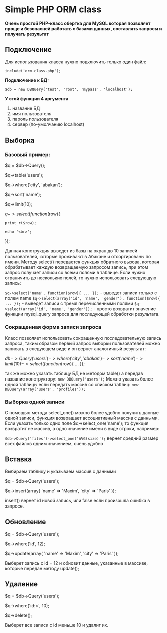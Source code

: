 # Simple PHP ORM class
**Очень простой PHP-класс обертка для MySQL которая позволяет проще и безопасней работать с базами данных, составлять запросы и получать результат**

## Подключение

Для использования класса нужно подключить только один файл:

`include('orm.class.php');`

**Подключение к БД:**

`$db = new DBQuery('test', 'root', 'mypass', 'localhost');`

**У этой функции 4 аргумента**

1. название БД
1. имя пользователя
1. пароль пользователя
1. сервер (по-умолчанию localhost)

## Выборка

### Базовый пример:

$q = $db->Query();

$q->table('users');

$q->where('city', 'abakan');

$q->sort('name');

$q->limit(10);

$q->select(function($row){

    print_r($row);

    echo '<br>';

});

Данная конструкция выведет из базы на экран до 10 записей пользователей, которые проживают в Абакане и отсортированы по имени. Методу select() передается функция обратного вызова, которая обрабатывает каждую возвращаемую запросом запись, при этом запрос получает записи со всеми полями в таблице. Если нужно ограничить до нескольких полей, то нужно использовать следующую запись:

`$q->select('name', function($row){ ... });` - выведет записи только с полем name
`$q->select(array('id', 'name', 'gender'), function($row){ ... });` - выведет записи c тремя перечисленными полями
`$q->select(array('id', 'name', 'gender'));` - просто возвратит значение функции mysql_query запроса для последующей обработки результата.

### Сокращенная форма записи запроса

Класс позволяет использовать сокращенную последовательную запись запроса, таким образом первый запрос выборки пользователей можно записать в следующем виде и он вернет аналогичный результат:

$db->Query('users')->where('city', 'abakan')->sort('name')->limit(10)->select(function($row){ ... });

так же можно указать таблицу БД не методом table() а передав название конструктору: `new DBQuery('users');`
Можно указать более одной таблицы если передать массив со списком таблиц: `new DBQuery(array('users', 'profiles'));`

### Выборка одной записи

С помощью метода select_one() можно более удобно получить данные одной записи, функция возвращает ассоциативный массив с данными. Если указать только одно поле $q->select_one('name'); то функция возвратит не массив, а одно значение имени в виде строки, например:

`$db->Query('files')->select_one('AVG(size)');` вернет средний размер всех файлов одним значением, очень удобно

## Вставка

Выбираем таблицу и указываем массив с данными

$q = $db->Query('users');

$q->insert(array(
    'name' => 'Maxim',
    'city' => 'Paris'
));

insert() вернет id новой запись, или false если произошла ошибка в запросе.

## Обновление

$q = $db->Query('users');

$q->where('id', 12);

$q->update(array(
    'name' => 'Maxim',
    'city' => 'Paris'
));

Выберет запись с id = 12 и обновит данные, указанные в массиве, которые передан методу update();

## Удаление

$q = $db->Query('users');

$q->where('id:<', 10);

$q->delete();

Выберет все записи с id меньше 10 и удалит их.
